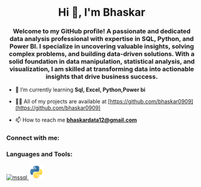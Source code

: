 <h1 align="center">Hi 👋, I'm Bhaskar</h1>
<h3 align="center">Welcome to my GitHub profile! A passionate and dedicated data analysis professional with expertise in SQL, Python, and Power BI. I specialize in uncovering valuable insights, solving complex problems, and building data-driven solutions. With a solid foundation in data manipulation, statistical analysis, and visualization, I am skilled at transforming data into actionable insights that drive business success.</h3>

- 🌱 I’m currently learning **Sql, Excel, Python,Power bi**

- 👨‍💻 All of my projects are available at [https://github.com/bhaskar0909](https://github.com/bhaskar0909)

- 📫 How to reach me **bhaskardata12@gmail.com**

<h3 align="left">Connect with me:</h3>
<p align="left">
</p>

<h3 align="left">Languages and Tools:</h3>
<p align="left"> <a href="https://www.microsoft.com/en-us/sql-server" target="_blank" rel="noreferrer"> <img src="https://www.svgrepo.com/show/303229/microsoft-sql-server-logo.svg" alt="mssql" width="40" height="40"/> </a> <a href="https://www.python.org" target="_blank" rel="noreferrer"> <img src="https://raw.githubusercontent.com/devicons/devicon/master/icons/python/python-original.svg" alt="python" width="40" height="40"/> </a> </p>
